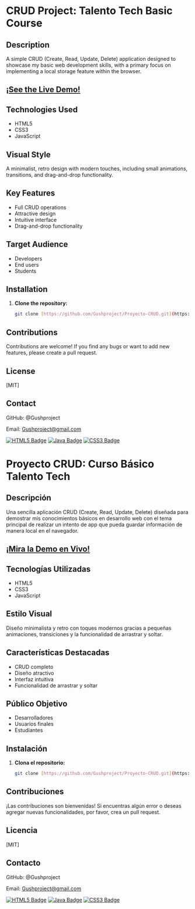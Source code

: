 # CRUD Project: Talento Tech Basic Course


## **Description**

A simple CRUD (Create, Read, Update, Delete) application designed to showcase my basic web development skills, with a primary focus on implementing a local storage feature within the browser.


## **[¡See the Live Demo!](https://crudtech.netlify.app/)**


## **Technologies Used**
* HTML5
* CSS3
* JavaScript

## **Visual Style**
A minimalist, retro design with modern touches, including small animations, transitions, and drag-and-drop functionality.

## **Key Features**
* Full CRUD operations
* Attractive design
* Intuitive interface
* Drag-and-drop functionality

## **Target Audience**
* Developers
* End users
* Students

## **Installation**
1. **Clone the repository:**
   ```bash
   git clone [https://github.com/Gushproject/Proyecto-CRUD.git](https://github.com/Gushproject/Proyecto-CRUD.git)

## **Contributions**

Contributions are welcome! If you find any bugs or want to add new features, please create a pull request.

## **License**

[MIT]

## **Contact**

GitHub: @Gushproject

Email: Gushproject@gmail.com

[![HTML5 Badge](https://img.shields.io/badge/html5-blue?style=for-the-badge&logo=html5)](https://developer.mozilla.org/en-US/docs/Web/HTML/Element/html)
[![Java Badge](https://img.shields.io/badge/java-17-blue?style=for-the-badge&logo=java)](https://www.java.com/)
[![CSS3 Badge](https://img.shields.io/badge/css3-blue?style=for-the-badge&logo=css3)](https://developer.mozilla.org/en-US/docs/Web/CSS)





# Proyecto CRUD: Curso Básico Talento Tech

## **Descripción**

Una sencilla aplicación CRUD (Create, Read, Update, Delete) diseñada para demostrar mis conocimientos básicos en desarrollo web con el tema principal de realizar un intento de app que pueda guardar información de manera local en el navegador.


## **[¡Mira la Demo en Vivo!](https://crudtech.netlify.app/)** 


## **Tecnologías Utilizadas**
* HTML5
* CSS3
* JavaScript

## **Estilo Visual**

Diseño minimalista y retro con toques modernos gracias a pequeñas animaciones, transiciones y la funcionalidad de arrastrar y soltar.

## **Características Destacadas**
* CRUD completo
* Diseño atractivo
* Interfaz intuitiva
* Funcionalidad de arrastrar y soltar

## **Público Objetivo**
* Desarrolladores
* Usuarios finales
* Estudiantes

## **Instalación**
1. **Clona el repositorio:**
   ```bash
   git clone [https://github.com/Gushproject/Proyecto-CRUD.git](https://github.com/Gushproject/Proyecto-CRUD.git)

## **Contribuciones**

¡Las contribuciones son bienvenidas! Si encuentras algún error o deseas agregar nuevas funcionalidades, por favor, crea un pull request.   

## **Licencia**

[MIT]

## **Contacto**

GitHub: @Gushproject

Email: Gushproject@gmail.com

[![HTML5 Badge](https://img.shields.io/badge/html5-blue?style=for-the-badge&logo=html5)](https://developer.mozilla.org/en-US/docs/Web/HTML/Element/html)
[![Java Badge](https://img.shields.io/badge/java-17-blue?style=for-the-badge&logo=java)](https://www.java.com/)
[![CSS3 Badge](https://img.shields.io/badge/css3-blue?style=for-the-badge&logo=css3)](https://developer.mozilla.org/en-US/docs/Web/CSS)






